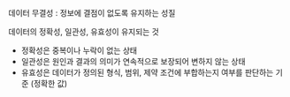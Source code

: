 데이터 무결성 : 정보에 결점이 없도록 유지하는 성질

데이터의 정확성, 일관성, 유효성이 유지되는 것
- 정확성은 중복이나 누락이 없는 상태
- 일관성은 원인과 결과의 의미가 연속적으로 보장되어 변하지 않는 상태
- 유효성은 데이터가 정의된 형식, 범위, 제약 조건에 부합하는지 여부를 판단하는 기준 (정확한 값)